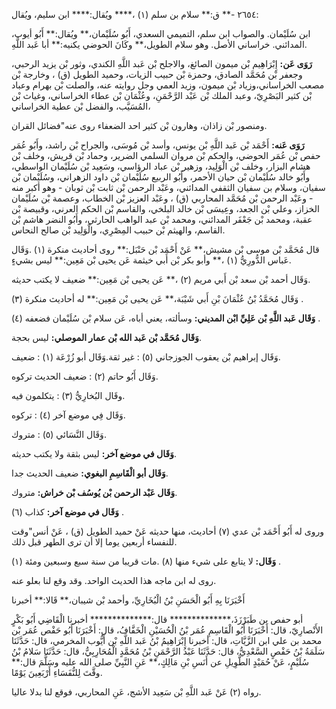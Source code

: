 ٢٦٥٤ -** ق:** سلام بن سلم (١) ،**** ويُقال:**** ابن سليم، ويُقال:

ابن سُلَيْمان. والصواب ابن سلم، التميمي السعدي، أَبُو سُلَيْمان،** ويُقال:** أَبُو أيوب، المدائني. خراساني الأصل. وهو سلام الطويل،** وكَانَ الحوضي يكنيه:** أبا عَبد اللَّهِ.

**رَوَى عَن:** إِبْرَاهِيم بْن ميمون الصائغ، والاجلح بْن عَبد اللَّهِ الكندي، وثور بْن يزيد الرحبي، وجعفر بْن مُحَمَّد الصادق، وحمزة بْن حبيب الزيات، وحميد الطويل (ق) ، وخارجة بْن مصعب الخراساني،وزياد بْن ميمون، وزيد العمي وجل روايته عنه، والصلت بْن بهرام وعباد بْن كثير البَصْرِيّ، وعبد الملك بْن عَبْد الرَّحْمَنِ، وعُثْمَان بْن عطاء الخراساني، وغياث بْن المُسَيَّب، والفضل بْن عطية الخراساني،

ومنصور بْن زاذان، وهارون بْن كثير احد الضعفاء روى عنه"فضائل القران.

**رَوَى عَنه:** أَحْمَد بْن عَبد اللَّهِ بْن يونس، وأسد بْن مُوسَى، والجراح بْن راشد، وأَبُو عُمَر حفص بْن عُمَر الحوضي، والحكم بْن مروان السلمي الضرير، وحماد بْن قريش، وخلف بْن هشام البزار، وخلف بْن الْوَلِيد، وزهير بْن عباد الرؤاسي، وسَعِيد بْن سُلَيْمان الواسطي، وأَبُو خالد سُلَيْمان بْن حيان الأحمر، وأَبُو الربيع سُلَيْمان بْن داود الزهراني، وسُلَيْمان بْن سفيان، وسلام بن سفيان الثقفي المدائني، وعَبْد الرحمن بْن ثابت بْن ثوبان - وهو أكبر منه - وعَبْد الرحمن بْن مُحَمَّد المحاربي (ق) ، وعَبْد العزيز بْن الخطاب، وعصمة بْن سُلَيْمان الخزاز، وعلي بْن الجعد، وعِيسَى بْن خالد البلخي، والقاسم بْن الحكم العرني، وقبيصة بْن عقبة، ومحمد بْن جَعْفَر المدائني، ومحمد بْن عبد الواهب الحارثي، وأَبُو النضر هاشم بْن القاسم، والهيثم بْن حبيب المِصْرِي، والْوَلِيد بْن صالح النحاس.

قال مُحَمَّد بْن موسى بْن مشيش،** عَنْ أَحْمَد بْن حَنْبَل:** روى أحاديث منكرة (١) .وَقَال عَباس الدُّورِيُّ (١) ،** وأبو بكر بْن أَبي خيثمة عَن يحيى بْن مَعِين:** ليس بشيءٍ.

وَقَال أحمد بْن سعد بْن أَبي مريم (٢) ،** عَن يحيى بْن مَعِين:** ضعيف لا يكتب حديثه.

وَقَال مُحَمَّدُ بْنُ عُثْمَانَ بْنِ أَبي شَيْبَة،** عَن يحيى بْن مَعِين:** له أحاديث منكرة (٣) .

**وَقَال عَبد اللَّهِ بْن عَلِيِّ ابْن المديني:** وسألته، يعني أباه، عَن سلام بْن سُلَيْمان فضعفه (٤) .

**وَقَال مُحَمَّد بْن عَبد الله بْن عمار الموصلي:** ليس بحجة.

وَقَال إبراهيم بْن يعقوب الجوزجاني (٥) : غير ثقة.وَقَال أبو زُرْعَة (١) : ضعيف.

وَقَال أَبُو حاتم (٢) : ضعيف الحديث تركوه.

وقَال البُخارِيُّ (٣) : يتكلمون فيه.

وَقَال فِي موضع آخر (٤) : تركوه.

وَقَال النَّسَائي (٥) : متروك.

**وَقَال في موضع آخر:** ليس بثقة ولا يكتب حديثه.

**وَقَال أبو الْقَاسِمِ البغوي:** ضعيف الحديث جدا.

**وَقَال عَبْد الرحمن بْن يُوسُف بْن خراش:** متروك.

**وَقَال في موضع آخر:** كذاب (٦) .

وروى له أَبُو أَحْمَد بْن عدي (٧) أحاديث، منها حديثه عَنْ حميد الطويل (ق) ، عَنْ أنس"وقت للنفساء أربعين يوما إلا أن ترى الطهر قبل ذلك.

**وَقَال:** لا يتابع على شيء منها (٨) .مات قريبا من سنة سبع وسبعين ومئة (١) .

روى له ابن ماجه هذا الحديث الواحد. وقد وقع لنا بعلو عنه.

أَخْبَرَنَا بِهِ أَبُو الْحَسَنِ بْنُ الْبُخَارِيِّ، وأحمد بْن شيبان،** قَالا:** أخبرنا

أبو حفص بن طَبَرْزَذَ،************** قال:************** أخبرنا الْقَاضِي أَبُو بَكْرٍ الأَنْصارِيّ، قال: أَخْبَرَنَا أَبُو الْقَاسِمِ عُمَر بْنُ الْحُسَيْنِ الْخَفَّافُ، قال: أَخْبَرَنَا أَبُو حَفْص عُمَر بْن محمد بن علي ابن الزَّيَّاتِ، قال: أخبرنا إِبْرَاهِيمُ بْنُ عَبد اللَّهِ بْن أَيُّوب المخرمي، قال: حَدَّثَنَا سَلَمَةُ بْنُ حَفْصٍ السَّعْدِيُّ، قال: حَدَّثَنَا عَبْدُ الرَّحْمَنِ بْنُ مُحَمَّدٍ الْمُحَارِبِيُّ، قال: حَدَّثَنَا سَلامُ بْنُ سُلَيْمٍ، عَنْ حُمَيْدٍ الطَّوِيلِ عن أَنَسِ بْنِ مَالِكٍ،** عَنِ النَّبِيِّ صلى الله عليه وسَلَّمَ قال:** وقَّتَ لِلنُّفَسَاءِ أَرْبَعِينَ يَوْمًا.

رواه (٢) عَنْ عَبد اللَّهِ بْن سَعِيد الأشج، عَنِ المحاربي، فوقع لنا بدلا عاليا.
